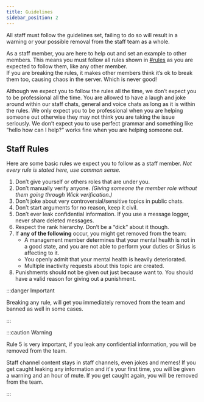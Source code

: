 ```yaml
---
title: Guidelines
sidebar_position: 2
---
```


All staff must follow the guidelines set, failing to do so will result in a warning or your possible removal from the staff team as a whole.

As a staff member, you are here to help out and set an example to other members. This means you must follow all rules shown in <ins>[#rules](https://discord.com/channels/939553319750344744/939553660449480734)</ins> as you are expected to follow them, like any other member.  
If you are breaking the rules, it makes other members think it’s ok to break them too, causing chaos in the server. Which is never good!

Although we expect you to follow the rules all the time, we don’t expect you to be professional all the time. You are allowed to have a laugh and joke around within our staff chats, general and voice chats as long as it is within the rules. We only expect you to be professional when you are helping someone out otherwise they may not think you are taking the issue seriously. We don’t expect you to use perfect grammar and something like “hello how can I help?” works fine when you are helping someone out.

## Staff Rules

Here are some basic rules we expect you to follow as a staff member.
_Not every rule is stated here, use common sense._

1. Don’t give yourself or others roles that are under you.
2. Don’t manually verify anyone. _(Giving someone the member role without them going through Wick verification.)_
3. Don't joke about very controversial/sensitive topics in public chats.
4. Don’t start arguments for no reason, keep it civil.
5. Don’t ever leak confidential information. If you use a message logger, never share deleted messages.
6. Respect the rank hierarchy. Don’t be a “dick” about it though.
7. If **any of the following** occur, you might get removed from the team:
   - A management member determines that your mental health is not in a good state, and you are not able to perform your duties or Sirius is affecting to it.
   - You openly admit that your mental health is heavily deteriorated.
   - Multiple inactivity requests about this topic are created.
8. Punishments should not be given out just because want to. You should have a valid reason for giving out a punishment.

:::danger Important

Breaking any rule, will get you immediately removed from the team and banned as well in some cases.

:::

:::caution Warning

Rule 5 is very important, if you leak any confidential information, you will be removed from the team.

Staff channel content stays in staff channels, even jokes and memes!
If you get caught leaking any information and it's your first time, you will be given a warning and an hour of mute. If you get caught again, you will be removed from the team.

:::
